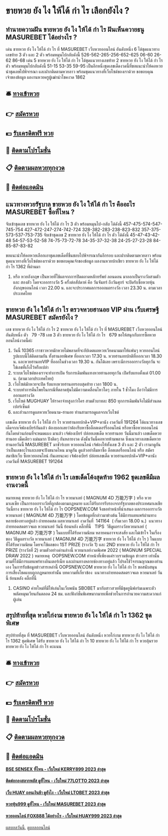 # ขายหวย ยัง ไง ให้ได้ กํา ไร เลือกยังไง ?
## ทำนายความฝัน ขายหวย ยัง ไง ให้ได้ กํา ไร ฝันเห็นควายธนู MASUREBET ได้อย่างไร ?
เด่น ขายหวย ยัง ไง ให้ได้ กํา ไร ที่ MASUREBET เว็บหวยออนไลน์ อันดับหนึ่ง 6 ได้ชุดแนวทางเลขท้าย 3 ตัว และ 2 ตัว พร้อมหมุนไปกลับดังนี้
526-562-265-256-652-625
06-60
26-62
86-68
เด่น 5 ขายหวย ยัง ไง ให้ได้ กํา ไร ได้ชุดแนวทางเลขท้าย 2 ขายหวย ยัง ไง ให้ได้ กํา ไร ตัว พร้อมหมุนไปกลับดังนี้
51-15
53-35
59-95
เป็นอีกหนึ่งชุดเลขเด็ดงวดนี้ที่ขอแนะนำให้คอหวยนำชุดเลขไปพิจารณา และฝากติดตามหวยลาว พร้อมชุดแนวทางที่เว็บไซต์ของเราด้วย
ขอขอบคุณเจ้าของข้อมูล
ผลงานหวยครูผู้เฒ่านำโชคงวด 1862


## 🛎 [ทางเข้าหวย](https://bit.ly/3BG5bNw)
## 👉 [สมัครหวย](https://bit.ly/3BG5bNw)
## 💵 [รับเครดิตฟรี หวย](https://bit.ly/3C3mvgS)
## 👑 [ติดตามโปรโมชั่น](https://bit.ly/3C3mvgS)
## 📋 [ติดตามผลหวยทุกงวด](https://bit.ly/3C3mvgS)
## 📱 [ติดต่อแอดมิน](https://bit.ly/3C3mvgS)

## แนวทางหวยรัฐบาล ขายหวย ยัง ไง ให้ได้ กํา ไร คืออะไร MASUREBET ซื้อที่ไหน ?
จับเข้าชุดเลข ขายหวย ยัง ไง ให้ได้ กํา ไร 3 ตัว พร้อมหมุนไป-กลับ ได้ดังนี้
457-475-574-547-745-754
427-472-247-274-742-724
328-382-283-238-823-832
357-375-573-537-753-735
จับเข้าชุดเลข 2 ขายหวย ยัง ไง ให้ได้ กํา ไร ตัว ได้ดังนี้
45-47-43-42-48
54-57-53-52-58
74-75-73-72-78
34-35-37-32-38
24-25-27-23-28
84-85-87-83-82

ขอแนะนำให้คอหวยเลือกเอาชุดเลขเด็ดที่ชื่นชอบไปพิจารณากันอีกรอบ และฝากติดตามหวยลาว พร้อมชุดแนวทางที่เว็บไซต์ของเราด้วย
ขอขอบคุณเจ้าของข้อมูล
ผลงานหวยปกเขียว ขายหวย ยัง ไง ให้ได้ กํา ไร 1362 ที่ผ่านมา
1. หรือ หวยอังกฤษ เป็นหวยที่ใช้ผลจากการปิดตลาดหลักทรัพย์ ลอนดอน มาออกเป็นรางวัลสามตัว และ สองตัว โดยจะออกรางวัล 5 ครั้งต่อสัปดาห์ คือ วันจันทร์ ถึงวันศุกร์ จะปิดรับซื้อหวยหุ้นอังกฤษออนไลน์ เวลา 22.00 น. และจะประกาศผลการออกผลรางวัล เวลา 23.30 น. ตามเวลาประเทศไทย

## ขายหวย ยัง ไง ให้ได้ กํา ไร ตรวจหวยฮานอย VIP ผ่าน เว็บเศรษฐี MASUREBET สมัครยังไง ?
เลข ขายหวย ยัง ไง ให้ได้ กํา ไร 2 ขายหวย ยัง ไง ให้ได้ กํา ไร ที่ MASUREBET เว็บหวยออนไลน์ อันดับหนึ่ง ตัว   79 -78
เลข 3 ตัว ขายหวย ยัง ไง ให้ได้ กํา ไร   679
ขอให้สนุกกับการซื้อหวยออนไลน์งวดนี้ค่ะ
1. วันนี้ 10365 เราชาวหวยมักหวยไม่พลาดที่จะอัปเดตผลหวยเวียดนามมาให้แฟนๆ หวยออนไลน์รูปแบบนี้ได้ติดตามกัน ทั้งฮานอยพิเศษ ที่ออกเวลา 17.30 น. หวยฮานอยปกติที่ออกเวลา 18.30 น. และหวยฮานอยVIP ที่ออกในช่วงเวลา 19.30 น. กันได้เลย เพราะมีการออกรางวัลทุกวัน จะใช่เลขที่เก็งไว้หรือเปล่า
2. ระบบเว็บไซต์ของเราจะทำการเปิด รับการเดิมพันแทงหวยฮานอยทุกวัน เปิดรับแทงตั้งแต่ 01.00 น. (ตามเวลาประเทศไทย)
3. เว็บไซต์มักหวยจะปิด รับแทงหวยฮานอยรอบสุดท้าย เวลา 1800 น.
4. ระบบทำการคืนโพยในกรณีที่ตลาดหุ้นไม่มีความเคลื่อนไหวใดๆ ภายใน 1 ชั่วโมง ถือว่าไม่มีการออกผลรางวัล
5. เว็บไซต์ MUGHUAY ให้ราคาจ่ายสูงกว่าใคร สามตัวบาทละ 850 ทุกการเดิมพันจึงไม่มีส่วนลดเปอร์เซ็นต์
6. และส่วนการดูผลหวยเวียดนาม-ฮานอย ท่านสามารถดูผลจากเว็บไซต์

เลขเด็ด ขายหวย ยัง ไง ให้ได้ กํา ไร หวยฮานอยปกติ+VIP+ดานัง งวดวันที่ 191264
ได้แนวทางเลขเด็ดจากเจ๊ฟองเบียร์กันแล้ว ต้องบอกเลยว่าต้องรีบหาซื้อล็อตเตอร์รี่ออนไลน์ หรือหาซื้อหวยออนไลน์ กันโดยด่วนก่อนที่จะหมดแผง
มาแล้ว เจ้ฟองเบียร์ ปล่อยเลขเด็ด หวยฮานอย วันนี้มาแล้ว เลขเด็ดหวยฮานอย เม็ดเดียว แม่นมาก ปังติดๆ กันหลายงวด ดังนั้นวันนี้คอหวยห้ามพลาด ซึ่งแนวทางเลขเด็ดหวยฮานอยวันนี้ MASUREBET มาชัวร์เบท หวยออนไลน์ เจ้ฟองให้ทั้งเลข 3 ตัว และ 2 ตัว เรามาดูกันว่าเป็นเลขอะไรและเลขจะปังขนาดไหน มาดูกัน ดูแล้วอย่าลืมหาซื้อ ล็อตเตอรี่ออนไลน์ หรือ สมัครสมาชิกเว็บ ซื้อหวยออนไลน์ กันเลยนะคะ
เจ้ฟองเบียร์ ปล่อยเลขเด็ด หวยฮานอยปกติ+VIP+ดานัง งวดวันที่ MASUREBET 191264

## ขายหวย ยัง ไง ให้ได้ กํา ไร เลขเด็ดโค้งสุดท้าย 1962 ชุดเลขดีมีผลงานงวดนี้
หมายเหตุ ขายหวย ยัง ไง ให้ได้ กํา ไร หวยมาเลย์ ( MAGNUM 4D 万能万字 ) หรือ หวยมาเลเซีย เป็นการออกรางวัลที่ถูกต้องตามกฎหมาย และได้รับการรับรองจากรัฐบาลของประเทศมาเลเชีย
วันนี้ทาง ขายหวย ยัง ไง ให้ได้ กํา ไร OOPSNEW.COM จึงขอทำหน้าที่นำเสนอ ผลการออกรางวัล หวยมาเลย์ ( MAGNUM 4D 万能万字 ) โดยข้อมูลที่กล่าวมาข่างต้น ได้มีการเผยแพร่ผ่านทางหลายช่องทางอยู่แล้ว
ถ่ายทอดสด ผลหวยมาเลย์ งวดวันที่  141164  ( เริ่มเวลา 18.00 น.)
 แนวทางถ่ายทอดสดตรวจผล หวยมาเลย์ วันนี้ ย้อนหลัง คลิ๊กที่นี่  
TIPS  วิธีดูผลรางวัลหวยมาเลย์ ( MAGNUM 4D 万能万字 ) ในแบบที่ได้รับความนิยม
หลายคนอาจจะสงสัย และไม่เข้าใจ ในเรื่องของ วิธีดูผลรางวัล หวยมาเลย์ ( MAGNUM 4D 万能万字 ขายหวย ยัง ไง ให้ได้ กํา ไร ) ในแบบที่ได้รับความนิยม โดยจะใช้ผลของ 1ST PRIZE (รางวัล 1) และ 2ND ขายหวย ยัง ไง ให้ได้ กํา ไร PRIZE (รางวัลที่ 2) ตามตัวอย่างด่านล่างนี้
หวยมาเลย์งวดพิเศษ 2022 ( MAGNUM SPECIAL DRAW 2022 )
หมายเหตุ  OOPSNEW.COM ทำหน้าที่เพียงแค่รวบรวมข้อมูล ข่าวสาร เท่านั้น ตามที่ได้มีการเผยแพร่ทางอินเตอร์เน็ท และผ่านทางหลายช่องทางอยู่แล้ว โปรดใช้วิจารณญาณของท่านเอง ในการรับข้อมูลข่าวสารเหล่านี้ OOPSNEW.COM ขายหวย ยัง ไง ให้ได้ กํา ไร ขอสนับสนุนการเสี่ยงโชคแบบถูกกฎหมายเท่านั้น
บทความที่เกี่ยวข้อง
 แนวทางถ่ายทอดสดตรวจผล หวยมาเลย์ วันนี้ ย้อนหลัง คลิ๊กที่นี่  
1. CASINO ค่ายใหม่ที่มีให้เล่นในเว็บพนัน SBOBET มากับสาวสวยที่มีชุดยูนิฟอร์มเฉพาะตัว พลัดหมุนเวียนกันตลอด 24 ชม. และฟังก์ชั่นพิเศษมากมายเพื่อช่วยในการอำนวยความสะดวกแก่ผู้เล่น

## สรุปท้ายที่สุด หวยไก่งาม ขายหวย ยัง ไง ให้ได้ กํา ไร 1362 ชุดพิเศษ
สรุปท้ายที่สุด ที่ MASUREBET เว็บหวยออนไลน์ อันดับหนึ่ง หวยไก่งาม ขายหวย ยัง ไง ให้ได้ กํา ไร 1362 ชุดพิเศษ ได้รับ ขายหวย ยัง ไง ให้ได้ กํา ไร 10 ขายหวย ยัง ไง ให้ได้ กํา ไร หวยลุ้นรวย ขายหวย ยัง ไง ให้ได้ กํา ไร คะแนน

## 🛎 [ทางเข้าหวย](https://bit.ly/3BG5bNw)
## 👉 [สมัครหวย](https://bit.ly/3BG5bNw)
## 💵 [รับเครดิตฟรี หวย](https://bit.ly/3C3mvgS)
## 👑 [ติดตามโปรโมชั่น](https://bit.ly/3C3mvgS)
## 📋 [ติดตามผลหวยทุกงวด](https://bit.ly/3C3mvgS)
## 📱 [ติดต่อแอดมิน](https://bit.ly/3C3mvgS)

#### [BSE SENSEX ที่ไหน - เว็บใหม่ KERRY899 2023 ล่าสุด](https://atom.io/themes/bse%20sensex%20ที่ไหน%20-%20เว็บใหม่%20kerry899%202023%20ล่าสุด)
#### [ติดต่อกองสลากพลัส ดูที่ไหน - เว็บใหม่ 77LOTTO 2023 ล่าสุด](https://atom.io/themes/ติดต่อกองสลากพลัส%20ดูที่ไหน%20-%20เว็บใหม่%2077lotto%202023%20ล่าสุด)
#### [เว็บ HUAY ถอนเงินช้า ดูยังไง - เว็บใหม่ LTOBET 2023 ล่าสุด](https://atom.io/themes/เว็บ%20huay%20ถอนเงินช้า%20ดูยังไง%20-%20เว็บใหม่%20ltobet%202023%20ล่าสุด)
#### [หวยหุ้น999 ดูที่ไหน - เว็บใหม่ MASUREBET 2023 ล่าสุด](https://atom.io/themes/หวยหุ้น999%20ดูที่ไหน%20-%20เว็บใหม่%20masurebet%202023%20ล่าสุด)
#### [หวยออนไลน์ FOX888 ได้อย่างไร - เว็บใหม่ HUAY999 2023 ล่าสุด](https://atom.io/themes/หวยออนไลน์%20fox888%20ได้อย่างไร%20-%20เว็บใหม่%20huay999%202023%20ล่าสุด)

[ผลบอลวันนี้](https://siamsport.tv "ผลบอลวันนี้"), [ดูบอลออนไลน์](https://siamsport.tv/ดูบอลสด "ดูบอลออนไลน์")